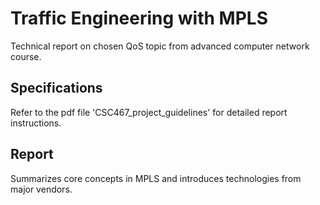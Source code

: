 # Traffic Engineering with MPLS
Technical report on chosen QoS topic from advanced computer network course.  

## Specifications ##
Refer to the pdf file 'CSC467_project_guidelines' for detailed report instructions. 

## Report ##
Summarizes core concepts in MPLS and introduces technologies from major vendors. 